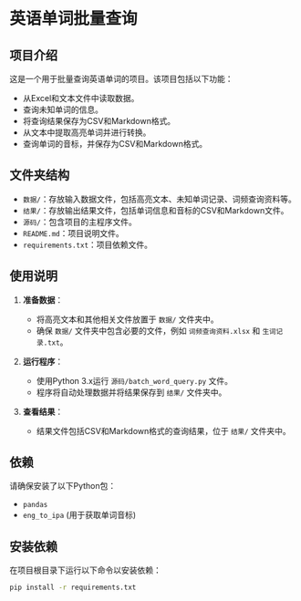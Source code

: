 # 英语单词批量查询

## 项目介绍

这是一个用于批量查询英语单词的项目。该项目包括以下功能：
- 从Excel和文本文件中读取数据。
- 查询未知单词的信息。
- 将查询结果保存为CSV和Markdown格式。
- 从文本中提取高亮单词并进行转换。
- 查询单词的音标，并保存为CSV和Markdown格式。

## 文件夹结构

- `数据/`：存放输入数据文件，包括高亮文本、未知单词记录、词频查询资料等。
- `结果/`：存放输出结果文件，包括单词信息和音标的CSV和Markdown文件。
- `源码/`：包含项目的主程序文件。
- `README.md`：项目说明文件。
- `requirements.txt`：项目依赖文件。

## 使用说明

1. **准备数据**：
   - 将高亮文本和其他相关文件放置于 `数据/` 文件夹中。
   - 确保 `数据/` 文件夹中包含必要的文件，例如 `词频查询资料.xlsx` 和 `生词记录.txt`。

2. **运行程序**：
   - 使用Python 3.x运行 `源码/batch_word_query.py` 文件。
   - 程序将自动处理数据并将结果保存到 `结果/` 文件夹中。

3. **查看结果**：
   - 结果文件包括CSV和Markdown格式的查询结果，位于 `结果/` 文件夹中。

## 依赖

请确保安装了以下Python包：
- `pandas`
- `eng_to_ipa` (用于获取单词音标)

## 安装依赖

在项目根目录下运行以下命令以安装依赖：

```bash
pip install -r requirements.txt
